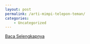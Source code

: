 ```yaml
---
layout: post
permalink: /arti-mimpi-telepon-teman/
categories:
    - Uncategorized
---
```


[Baca Selengkapnya](/04)